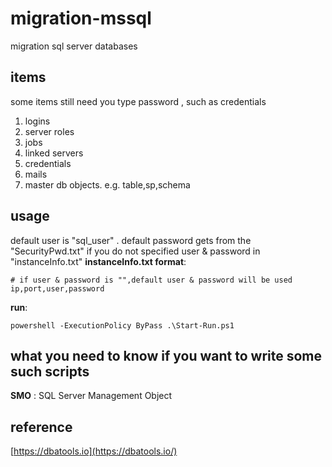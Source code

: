 # migration-mssql
migration sql server databases

## items

some items still need you type password , such as credentials

1. logins
2. server roles
3. jobs
4. linked servers
5. credentials
6. mails
7. master db objects. e.g. table,sp,schema

## usage

default user is "sql_user" .
default password gets from the "SecurityPwd.txt" if you do not specified user & password in "instanceInfo.txt"
**instanceInfo.txt format**:
```
# if user & password is "",default user & password will be used
ip,port,user,password
```
**run**:
```
powershell -ExecutionPolicy ByPass .\Start-Run.ps1
```

## what you need to know if you want to write some such scripts

**SMO** : SQL Server Management Object

## reference

[https://dbatools.io](https://dbatools.io/)
